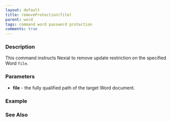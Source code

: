 ```yaml
---
layout: default
title: removeProtection(file)
parent: word
tags: command word password protection
comments: true
---
```



### Description
This command instructs Nexial to remove update restriction on the specified Word `file`.


### Parameters
- **file** - the fully qualified path of the target Word document.


### Example


### See Also

